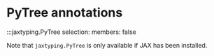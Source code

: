 # PyTree annotations

:::jaxtyping.PyTree
    selection:
        members:
            false

Note that `jaxtyping.PyTree` is only available if JAX has been installed.